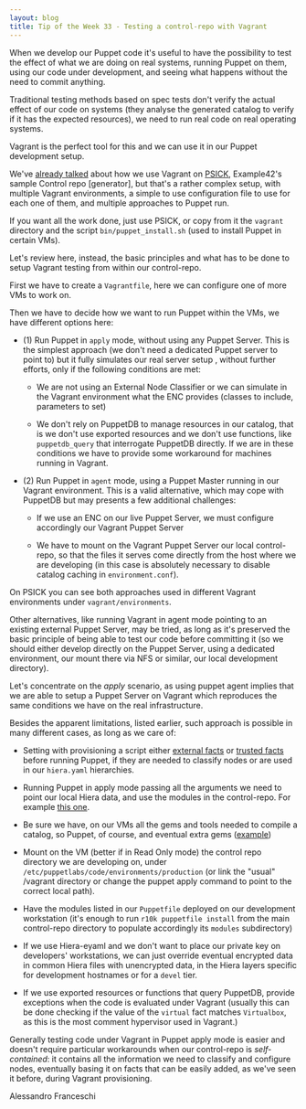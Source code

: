 ```yaml
---
layout: blog
title: Tip of the Week 33 - Testing a control-repo with Vagrant
---
```


When we develop our Puppet code it's useful to have the possibility to test the effect of what we are doing on real systems, running Puppet on them, using our code under development, and seeing what happens without the need to commit anything.

Traditional testing methods based on spec tests don't verify the actual effect of our code on systems (they analyse the generated catalog to verify if it has the expected resources), we need to run real code on real operating systems.

Vagrant is the perfect tool for this and we can use it in our Puppet development setup.

We've [already talked](#http://www.example42.com/2017/05/08/a-psick-vagrant-experience/) about how we use Vagrant on [PSICK](https://github.com/example42/psick/), Example42's sample Control repo [generator], but that's a rather complex setup, with multiple Vagrant environments, a simple to use configuration file to use for each one of them, and multiple approaches to Puppet run.

If you want all the work done, just use PSICK, or copy from it the ```vagrant``` directory and the script ```bin/puppet_install.sh``` (used to install Puppet in certain VMs).

Let's review here, instead, the basic principles and what has to be done to setup Vagrant testing from within our control-repo.

First we have to create a ```Vagrantfile```, here we can configure one of more VMs to work on.

Then we have to decide how we want to run Puppet within the VMs, we have different options here:

  - (1) Run Puppet in ```apply``` mode, without using any Puppet Server. This is the simplest approach (we don't need a dedicated Puppet server to point to) but it fully simulates our real server setup , without further efforts, only if the following conditions are met:

    - We are not using an External Node Classifier or we can simulate in the Vagrant environment what the ENC provides (classes to include, parameters to set)

    - We don't rely on PuppetDB to manage resources in our catalog, that is we don't use exported resources and we don't use functions, like ```puppetdb_query``` that interrogate PuppetDB directly. If we are in these conditions we have to provide some workaround for machines running in Vagrant.

  - (2) Run Puppet in ```agent``` mode, using a Puppet Master running in our Vagrant environment. This is a valid alternative, which may cope with PuppetDB but may presents a few additional challenges:

    - If we use an ENC on our live Puppet Server, we must configure accordingly our Vagrant Puppet Server

    - We have to mount on the Vagrant Puppet Server our local control-repo, so that the files it serves come directly from the host where we are developing (in this case is absolutely necessary to disable catalog caching in ```environment.conf```).

On PSICK you can see both approaches used in different Vagrant environments under ```vagrant/environments```.

Other alternatives, like running Vagrant in agent mode pointing to an existing external Puppet Server, may be tried, as long as it's preserved the basic principle of being able to test our code before committing it (so we should either develop directly on the Puppet Server, using a dedicated environment, our mount there via NFS or similar, our local development directory).

Let's concentrate on the *apply* scenario, as using puppet agent implies that we are able to setup a Puppet Server on Vagrant which reproduces the same conditions we have on the real infrastructure.

Besides the apparent limitations, listed earlier, such approach is possible in many different cases, as long as we care of:

  - Setting with provisioning a script either [external facts](https://github.com/example42/psick/blob/production/vagrant/bin/vagrant-setfacts.sh) or [trusted facts](https://github.com/example42/psick/blob/production/vagrant/bin/vagrant-settrustedfacts.sh)  before running Puppet, if they are needed to classify nodes or are used in our ```hiera.yaml``` hierarchies.

  - Running Puppet in apply mode passing all the arguments we need to point our local Hiera data, and use the modules in the control-repo. For example [this one](https://github.com/example42/psick/blob/production/vagrant/bin/papply.sh).

  - Be sure we have, on our VMs all the gems and tools needed to compile a catalog, so Puppet, of course, and eventual extra gems ([example](https://github.com/example42/psick/blob/production/vagrant/bin/vagrant-setup_papply.sh))

  - Mount on the VM (better if in Read Only mode) the control repo directory we are developing on, under ```/etc/puppetlabs/code/environments/production``` (or link the "usual" /vagrant directory or change the puppet apply command to point to the correct local path).

  - Have the modules listed in our ```Puppetfile``` deployed on our development workstation (it's enough to run ```r10k puppetfile install``` from the main control-repo directory to populate accordingly its ```modules``` subdirectory)

  - If we use Hiera-eyaml and we don't want to place our private key on developers' workstations, we can just override eventual encrypted data in common Hiera files with unencrypted data, in the Hiera layers specific for development hostnames or for a ```devel``` tier.

  - If we use exported resources or functions that query PuppetDB, provide exceptions when the code is evaluated under Vagrant (usually this can be done checking if the value of the ```virtual``` fact matches ```Virtualbox```, as this is the most comment hypervisor used in Vagrant.)

Generally testing code under Vagrant in Puppet apply mode is easier and doesn't require particular workarounds when our control-repo is *self-contained*: it contains all the information we need to classify and configure nodes, eventually basing it on facts that can be easily added, as we've seen it before, during Vagrant provisioning.


Alessandro Franceschi
